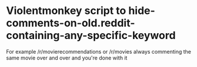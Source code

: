 # Violentmonkey script to hide-comments-on-old.reddit-containing-any-specific-keyword
For example /r/movierecommendations or /r/movies always commenting the same movie over and over and you're done with it
